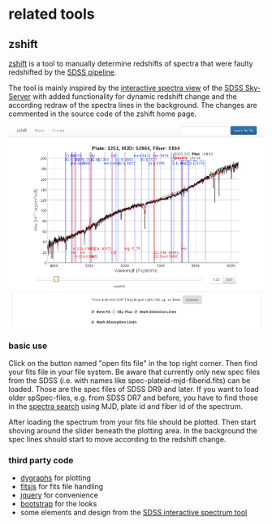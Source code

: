 # related tools

## zshift
[zshift](https://aspect-ui.de/zshift/) is a tool to manually determine redshifts of spectra that were faulty redshifted by the [SDSS pipeline](http://www.sdss.org/dr12/spectro/pipeline/).

The tool is mainly inspired by the [interactive spectra view](http://dr12.sdss3.org/spectrumDetail?plateid=1251&mjd=52964&fiber=194) of the [SDSS Sky-Server](http://skyserver.sdss.org/dr12/en/home.aspx) with added functionality for dynamic redshift change and the according redraw of the spectra lines in the background. The changes are commented in the source code of the zshift home page.

![zshift screenshot](img/screenshot_zshift.png)


### basic use
Click on the button named "open fits file" in the top right corner. Then find your fits file in your file system. Be aware that currently only new spec files from the SDSS (i.e. with names like spec-plateid-mjd-fiberid.fits) can be loaded. Those are the spec files of SDSS DR9 and later. If you want to load older spSpec-files, e.g. from SDSS DR7 and before, you have to find those in the [spectra search](http://dr12.sdss3.org/basicSpectra) using MJD, plate id and fiber id of the spectrum.

After loading the spectrum from your fits file should be plotted. Then start shoving around the slider beneath the plotting area. In the background the spec lines should start to move according to the redshift change.

### third party code
* [dygraphs](http://dygraphs.com) for plotting
* [fitsjs](https://github.com/astrojs/fitsjs/) for fits file handling
* [jquery](http://jquery.com/) for convenience
* [bootstrap](http://getbootstrap.com) for the looks
* some elements and design from the [SDSS interactive spectrum tool](http://dr12.sdss3.org/spectrumDetail?plateid=1251&mjd=52964&fiber=194) 
